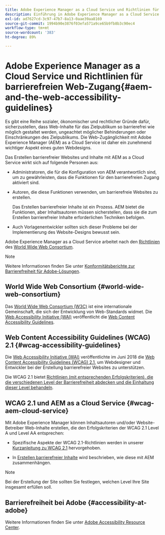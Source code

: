 ```yaml
---
title: Adobe Experience Manager as a Cloud Service und Richtlinien für barrierefreien Web-Zugang
description: Einführung in Adobe Experience Manager as a Cloud Service und die Richtlinien für barrierefreien Web-Zugang
exl-id: ad7627cd-3c97-47b7-8a13-0aae39aa8169
source-git-commit: 1994b90e3876f03efa571a9ce65b9fb8b3c90ec4
workflow-type: tm+mt
source-wordcount: '383'
ht-degree: 89%

---
```


# Adobe Experience Manager as a Cloud Service und Richtlinien für barrierefreien Web-Zugang{#aem-and-the-web-accessibility-guidelines}

Es gibt eine Reihe sozialer, ökonomischer und rechtlicher Gründe dafür, sicherzustellen, dass Web-Inhalte für das Zielpublikum so barrierefrei wie möglich gestaltet werden, ungeachtet möglicher Behinderungen oder Einschränkungen des Zielpublikums. Die Web-Zugänglichkeit mit Adobe Experience Manager (AEM) as a Cloud Service ist daher ein zunehmend wichtiger Aspekt eines guten Webdesigns.

Das Erstellen barrierefreier Websites und Inhalte mit AEM as a Cloud Service wirkt sich auf folgende Personen aus:

* Administratoren, die für die Konfiguration von AEM verantwortlich sind, um zu gewährleisten, dass die Funktionen für den barrierefreien Zugang aktiviert sind.

* Autoren, die diese Funktionen verwenden, um barrierefreie Websites zu erstellen.

  Das Erstellen barrierefreier Inhalte ist ein Prozess. AEM bietet die Funktionen, aber Inhaltsautoren müssen sicherstellen, dass sie die zum Erstellen barrierefreier Inhalte erforderlichen Techniken befolgen.

* Auch Vorlagenentwickler sollten sich dieser Probleme bei der Implementierung des Website-Designs bewusst sein.

Adobe Experience Manager as a Cloud Service arbeitet nach den [Richtlinien](#wcag-accessibility-guidelines) des [World Wide Web Consortium](#world-wide-web-consortium).

>[!NOTE]
>
>Weitere Informationen finden Sie unter [Konformitätsberichte zur Barrierefreiheit für Adobe-Lösungen](https://www.adobe.com/accessibility/compliance.html).

## World Wide Web Consortium {#world-wide-web-consortium}

Das [World Wide Web Consortium (W3C)](https://www.w3.org/) ist eine internationale Gemeinschaft, die sich der Entwicklung von Web-Standards widmet. Die [Web Accessibility Initiative (WAI)](https://www.w3.org/WAI/) veröffentlicht die [Web Content Accessibility Guidelines](#wcag-accessibility-guidelines).

## Web Content Accessibility Guidelines (WCAG) 2.1 {#wcag-accessibility-guidelines}

Die [Web Accessibility Initiative (WAI)](https://www.w3.org/WAI/) veröffentlichte im Juni 2018 die [Web Content Accessibility Guidelines (WCAG) 2.1](https://www.w3.org/TR/WCAG/), um Webdesigner und Entwickler bei der Erstellung barrierefreier Websites zu unterstützen.

Die WCAG 2.1 bietet [Richtlinien (mit entsprechenden Erfolgskriterien), die die verschiedenen Level der Barrierefreiheit abdecken und die Einhaltung dieser Level behandeln](https://www.w3.org/TR/WCAG/#conformance).

## WCAG 2.1 und AEM as a Cloud Service {#wcag-aem-cloud-service}

Mit Adobe Experience Manager können Inhaltsautoren und/oder Website-Betreiber Web-Inhalte erstellen, die den Erfolgskriterien der WCAG 2.1 Level A und Level AA entsprechen:

* Spezifische Aspekte der WCAG 2.1-Richtlinien werden in unserer [Kurzanleitung zu WCAG 2.1](/help/compliance/accessibility/quick-guide-wcag.md) hervorgehoben.

* In [Erstellen barrierefreier Inhalte](/help/sites-cloud/authoring/fundamentals/accessible-content.md) wird beschrieben, wie diese mit AEM zusammenhängen.

>[!NOTE]
>
>Bei der Erstellung der Site sollten Sie festlegen, welchen Level Ihre Site insgesamt erfüllen soll.

<!--
* [Configuring the Rich Text Editor for Producing Accessible Sites](/help/sites-administering/rte-accessible-content.md)
  Guidelines on how administrators can configure AEM for producing accessible content.
-->

<!--
* [Accessibility in Assets](/help/assets/accessibility.md)
* [Creating Accessible Adaptive Forms](/help/forms/using/creating-accessible-adaptive-forms.md)
  Adobe Experience Manager (AEM) includes a number of features and capabilities that enhance the usability of adaptive forms for users with different abilities. The solution also assists form authors in creating accessible adaptive forms.
-->

## Barrierefreiheit bei Adobe {#accessibility-at-adobe}

Weitere Informationen finden Sie unter [Adobe Accessibility Resource Center](https://www.adobe.com/accessibility/).
